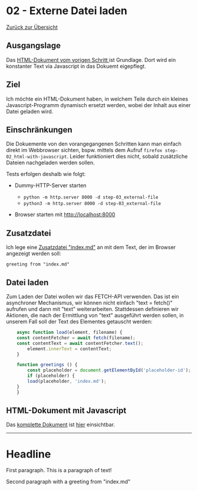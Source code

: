 02 - Externe Datei laden
========================

[Zurück zur Übersicht][MAIN]

Ausgangslage
------------

Das [HTML-Dokument vom vorigen Schritt ][BASE] ist Grundlage.
Dort wird ein konstanter Text via Javascript in das Dokuemt
eigepflegt.

Ziel
----

Ich möchte ein HTML-Dokument haben, in welchem Teile
durch ein kleines Javascript-Programm dynamisch ersetzt
werden, wobei der Inhalt aus einer Datei geladen wird.

Einschränkungen
---------------

Die Dokuemente von den vorangegangenen Schritten kann man
einfach direkt im Webbrowser sichten, bspw. mittels dem
Aufruf `firefox step-02_html-with-javascript`. Leider funktioniert
dies nicht, sobald zusätzliche Dateien nachgeladen werden sollen.

Tests erfolgen deshalb wie folgt:

- Dummy-HTTP-Server starten

    - `python -m http.server 8000 -d step-03_external-file`
    - `python3 -m http.server 8000 -d step-03_external-file`

- Browser starten mit [http://localhost:8000][LOCALHOST]

Zusatzdatei
-----------

Ich lege eine [Zusatzdatei "index.md"][INDEXMD] an mit dem Text, der
im Browser angezeigt werden soll:

```
greeting from "index.md"
```

Datei laden
-----------

Zum Laden der Datei wollen wir das FETCH-API verwenden.
Das ist ein asynchroner Mechanismus, wir können nicht
einfach "text = fetch()" aufrufen und dann mit "text"
weiterarbeiten. Stattdessen definieren wir Aktionen,
die nach der Ermittlung von "text" ausgeführt werden sollen,
in unserem Fall soll der Text des Elementes getauscht
werden:

```javascript
    async function load(element, filename) {
	const contentFetcher = await fetch(filename);
	const contentText = await contentFetcher.text();
        element.innerText = contentText;
    }

    function greetings () {
        const placeholder = document.getElementById('placeholder-id');
        if (placeholder) {
	    load(placeholder, 'index.md');
	}
    }
```


HTML-Dokument mit Javascript
----------------------------

Das [komplette Dokument][RESULT] ist [hier][RESULT] einsichtbar.

---

# Headline

First paragraph. This is a paragraph of text!</p>


Second paragraph with a greeting from "index.md"

[MAIN]: ../README.md
[BASE]: ../step-02_html-with-javascript/index.html
[RESULT]: index.html
[LOCALHOST]: http://localhost:8000
[INDEXMD]: index.md
